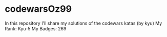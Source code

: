# codewarsOz99
In this repository I'll share my solutions of the codewars katas (by kyu)
My Rank: Kyu-5
My Badges: 269
